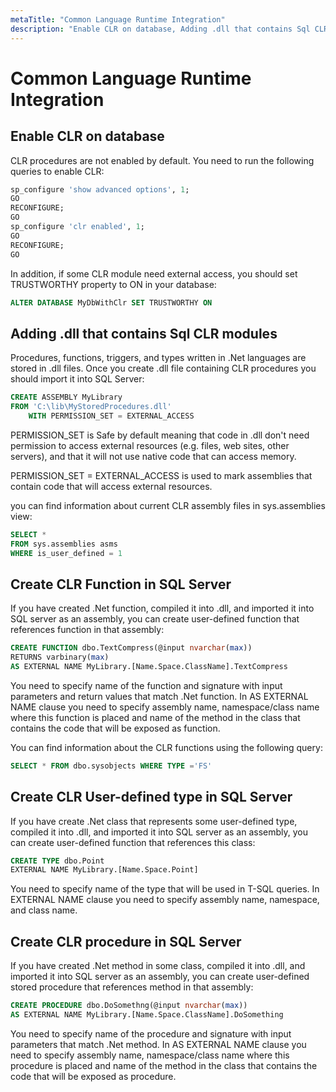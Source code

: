 ```yaml
---
metaTitle: "Common Language Runtime Integration"
description: "Enable CLR on database, Adding .dll that contains Sql CLR modules, Create CLR Function in SQL Server, Create CLR User-defined type in SQL Server, Create CLR procedure in SQL Server"
---
```


# Common Language Runtime Integration



## Enable CLR on database


CLR procedures are not enabled by default. You need to run the following queries to enable CLR:

```sql
sp_configure 'show advanced options', 1;
GO
RECONFIGURE;
GO
sp_configure 'clr enabled', 1;
GO
RECONFIGURE;
GO

```

In addition, if some CLR module need external access, you should set TRUSTWORTHY property to ON in your database:

```sql
ALTER DATABASE MyDbWithClr SET TRUSTWORTHY ON

```



## Adding .dll that contains Sql CLR modules


Procedures, functions, triggers, and types written in .Net languages are stored in .dll files. Once you create .dll file containing CLR procedures you should import it into SQL Server:

```sql
CREATE ASSEMBLY MyLibrary
FROM 'C:\lib\MyStoredProcedures.dll'
    WITH PERMISSION_SET = EXTERNAL_ACCESS

```

PERMISSION_SET is Safe by default meaning that code in .dll don't need permission to access external resources (e.g. files, web sites, other servers), and that it will not use native code that can access memory.

PERMISSION_SET = EXTERNAL_ACCESS is used to mark assemblies that contain code that will access external resources.

you can find information about current CLR assembly files in sys.assemblies view:

```sql
SELECT *
FROM sys.assemblies asms
WHERE is_user_defined = 1

```



## Create CLR Function in SQL Server


If you have created .Net function, compiled it into .dll, and imported it into SQL server as an assembly, you can create user-defined function that references function in that assembly:

```sql
CREATE FUNCTION dbo.TextCompress(@input nvarchar(max)) 
RETURNS varbinary(max) 
AS EXTERNAL NAME MyLibrary.[Name.Space.ClassName].TextCompress 

```

You need to specify name of the function and signature with input parameters and return values that match .Net function. In AS EXTERNAL NAME clause you need to specify assembly name, namespace/class name where this function is placed and name of the method in the class that contains the code that will be exposed as function.

You can find information about the CLR functions using the following query:

```sql
SELECT * FROM dbo.sysobjects WHERE TYPE ='FS'

```



## Create CLR User-defined type in SQL Server


If you have create .Net class that represents some user-defined type, compiled it into .dll, and imported it into SQL server as an assembly, you can create user-defined function that references this class:

```sql
CREATE TYPE dbo.Point
EXTERNAL NAME MyLibrary.[Name.Space.Point]

```

You need to specify name of the type that will be used in T-SQL queries. In EXTERNAL NAME clause you need to specify assembly name, namespace, and class name.



## Create CLR procedure in SQL Server


If you have created .Net method in some class, compiled it into .dll, and imported it into SQL server as an assembly, you can create user-defined stored procedure that references method in that assembly:

```sql
CREATE PROCEDURE dbo.DoSomethng(@input nvarchar(max)) 
AS EXTERNAL NAME MyLibrary.[Name.Space.ClassName].DoSomething

```

You need to specify name of the procedure and signature with input parameters that match .Net method. In AS EXTERNAL NAME clause you need to specify assembly name, namespace/class name where this procedure is placed and name of the method in the class that contains the code that will be exposed as procedure.

